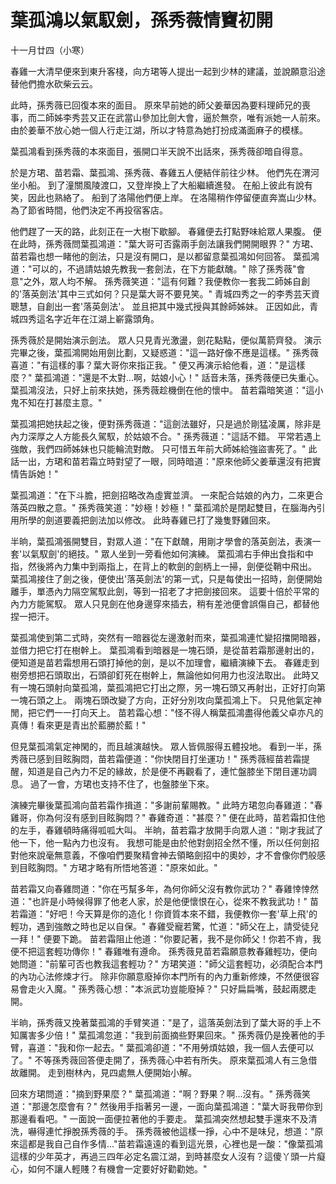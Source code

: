# 葉孤鴻以氣馭劍，孫秀薇情竇初開

十一月廿四（小寒）

春雞一大清早便來到東升客棧，向方珺等人提出一起到少林的建議，並說願意沿途替他們擔水砍柴云云。

此時，孫秀薇已回復本來的面目。 原來早前她的師父姜華因為要料理師兄的喪事，而二師姊李秀芸又正在武當山參加比劍大會，逼於無奈，唯有派她一人前來。 由於姜華不放心她一個人行走江湖，所以才特意為她打扮成滿面麻子的模樣。

葉孤鴻看到孫秀薇的本來面目，張開口半天說不出話來，孫秀薇卻暗自得意。

於是方珺、苗若霜、葉孤鴻、孫秀薇、春雞五人便結伴前往少林。 他們先在渭河坐小船。 到了潼關風陵渡口，又登岸換上了大船繼續進發。 在船上彼此有說有笑，因此也熟絡了。 船到了洛陽他們便上岸。 在洛陽稍作停留便直奔嵩山少林。 為了節省時間，他們決定不再投宿客店。

他們趕了一天的路，此刻正在一大樹下歇腳。 春雞便去打點野味給眾人果腹。 便在此時，孫秀薇問葉孤鴻道："葉大哥可否露兩手劍法讓我們開開眼界？" 方珺、苗若霜也想一睹他的劍法，只是沒有開口，是以都留意葉孤鴻如何回答。 葉孤鴻道："可以的，不過請姑娘先教我一套劍法，在下方能獻醜。" 除了孫秀薇"會意"之外，眾人均不解。 孫秀薇笑道："這有何難？我便教你一套我二師姊自創的'落英劍法'其中三式如何？只是葉大哥不要見笑。" 青城四秀之一的李秀芸天資聰慧，自創出一套'落英劍法'。 並且把其中幾式授與其餘師姊妹。 正因如此，青城四秀這名字近年在江湖上嶄露頭角。

孫秀薇於是開始演示劍法。 眾人只見青光激盪，劍花點點，便似萬箭齊發。 演示完畢之後，葉孤鴻開始用劍比劃，又疑惑道："這一路好像不應是這樣。" 孫秀薇喜道："有這樣的事？葉大哥你來指正我。" 便又再演示給他看，道："是這樣麼？" 葉孤鴻道："還是不太對...啊，姑娘小心！" 話音未落，孫秀薇便已失重心。 葉孤鴻沒法，只好上前來扶她，孫秀薇趁機倒在他的懷中。 苗若霜暗笑道："這小鬼不知在打甚麼主意。"

葉孤鴻把她扶起之後，便對孫秀薇道："這劍法雖好，只是過於剛猛凌厲，除非是內力深厚之人方能長久駕馭，於姑娘不合。" 孫秀薇道："這話不錯。 平常若遇上強敵，我們四師姊妹也只能輪流對敵。 只可惜五年前大師姊給強盜害死了。" 此話一出，方珺和苗若霜立時對望了一眼，同時暗道："原來他師父姜華還沒有把實情告訴她！"

葉孤鴻道："在下斗膽，把劍招略改為虛實並濟。 一來配合姑娘的內力，二來更合落英四散之意。" 孫秀薇笑道："妙極！妙極！" 葉孤鴻於是閉起雙目，在腦海內引用所學的劍道要義把劍法加以修改。 此時春雞已打了幾隻野雞回來。

半晌，葉孤鴻張開雙目，對眾人道："在下獻醜，用剛才學會的落英劍法，表演一套'以氣馭劍'的絕技。" 眾人坐到一旁看他如何演練。 葉孤鴻右手伸出食指和中指，然後將內力集中到兩指上，在背上的軟劍的劍柄上一掃，劍便從鞘中飛出。 葉孤鴻接住了劍之後，便使出'落英劍法'的第一式，只是每使出一招時，劍便開始離手，單憑內力隔空駕馭此劍，等到一招老了才把劍接回來。 這要十倍於平常的內力方能駕馭。 眾人只見劍在他身邊穿來插去，稍有差池便會誤傷自己，都替他捏一把汗。

葉孤鴻使到第二式時，突然有一暗器從左邊激射而來，葉孤鴻連忙變招擋開暗器，並借力把它打在樹幹上。 葉孤鴻看到暗器是一塊石頭，是從苗若霜那邊射出的，便知道是苗若霜想用石頭打掉他的劍，是以不加理會，繼續演練下去。 春雞走到樹旁想把石頭取出，石頭卻釘死在樹幹上，無論他如何用力也沒法取出。 此時又有一塊石頭射向葉孤鴻，葉孤鴻把它打出之際，另一塊石頭又再射出，正好打向第一塊石頭之上。 兩塊石頭改變了方向，正好分別攻向葉孤鴻上下。 只見他氣定神閒，把它們一一打向天上。 苗若霜心想："怪不得人稱葉孤鴻盡得他義父卓亦凡的真傳！看來更是青出於藍勝於藍！"

但見葉孤鴻氣定神閑的，而且越演越快。 眾人皆佩服得五體投地。 看到一半，孫秀薇已感到目眩胸悶，苗若霜便道："你快閉目打坐運功！" 孫秀薇經苗若霜提醒，知道是自己內力不足的緣故，於是便不再觀看了，連忙盤膝坐下閉目運功調息。 過了一會，方珺也支持不住了，也盤膝坐下來。

演練完畢後葉孤鴻向苗若霜作揖道："多謝前輩賜教。" 此時方珺忽向春雞道："春雞哥，你為何沒有感到目眩胸悶？" 春雞奇道："甚麼？" 便在此時，苗若霜扣住他的左手，春雞頓時痛得呱呱大叫。 半晌，苗若霜才放開手向眾人道："剛才我試了他一下，他一點內力也沒有。 我想可能是由於他對劍招全然不懂，所以任何劍招對他來說毫無意義，不像咱們要聚精會神去領略劍招中的奧妙，才不會像你們般感到目眩胸悶。" 方珺才略有所悟地答道："原來如此。"

苗若霜又向春雞問道："你在丐幫多年，為何你師父沒有教你武功？" 春雞悻悻然道："也許是小時候得罪了他老人家，於是他便懷恨在心，從來不教我武功！" 苗若霜道："好吧！今天算是你的造化！你資質本來不錯，我便教你一套'草上飛'的輕功，遇到強敵之時也足以自保。" 春雞受寵若驚，忙道："師父在上，請受徒兒一拜！" 便要下跪。 苗若霜阻止他道："你要記著，我不是你師父！你若不肯，我便不把這套輕功傳你！" 春雞唯有遵命。 孫秀薇見苗若霜願意教春雞輕功，便向她問道："前輩可否也教我這套輕功？" 方珺笑道："師父這套輕功，必須配合本門的內功心法修煉才行。 除非你願意廢掉你本門所有的內力重新修煉，不然便很容易會走火入魔。" 孫秀薇心想："本派武功豈能廢掉？" 只好扁扁嘴，鼓起兩腮走開。

半晌，孫秀薇又挽著葉孤鴻的手臂笑道："是了，這落英劍法到了葉大哥的手上不知厲害多少倍！" 葉孤鴻忽道："我到前面摘些野果回來。" 孫秀薇仍是挽著他的手臂，喜道："我和你一起去。" 葉孤鴻卻道："不用勞煩姑娘，我一個人去便可以了。" 不等孫秀薇回答便走開了，孫秀薇心中若有所失。 原來葉孤鴻人有三急借故離開。 走到樹林內，見四處無人便開始小解。

回來方珺問道："摘到野果麼？" 葉孤鴻道："啊？野果？啊...沒有。" 孫秀薇笑道："那邊怎麼會有？" 然後用手指著另一邊，一面向葉孤鴻道："葉大哥我帶你到那邊看看吧。" 一面說一面便拉著他的手要走。 葉孤鴻突然想起雙手還來不及清洗，嚇得連忙掙脫孫秀薇的手。 孫秀薇被他這樣一掙，心中不是味兒，想道："原來這都是我自己自作多情..."苗若霜遠遠的看到這光景，心裡也是一酸："像葉孤鴻這樣的少年英才，再過三四年必定名震江湖，到時甚麼女人沒有？這傻丫頭一片癡心，如何不讓人輕賤？有機會一定要好好勸勸她。"
